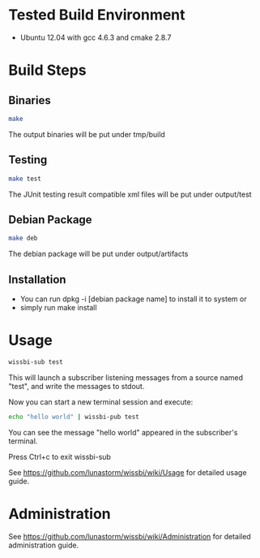 # Tested Build Environment
- Ubuntu 12.04 with gcc 4.6.3 and cmake 2.8.7

# Build Steps
## Binaries
```bash
make
```
The output binaries will be put under tmp/build

## Testing
```bash
make test
```
The JUnit testing result compatible xml files will be put under output/test

## Debian Package
```bash
make deb
```
The debian package will be put under output/artifacts

## Installation
- You can run dpkg -i [debian package name] to install it to system or
- simply run make install

# Usage
```bash
wissbi-sub test
```
This will launch a subscriber listening messages from a source named "test", and write the messages to stdout.

Now you can start a new terminal session and execute:
```bash
echo "hello world" | wissbi-pub test
```

You can see the message "hello world" appeared in the subscriber's terminal.

Press Ctrl+c to exit wissbi-sub

See https://github.com/lunastorm/wissbi/wiki/Usage for detailed usage guide.

# Administration
See https://github.com/lunastorm/wissbi/wiki/Administration for detailed administration guide.
